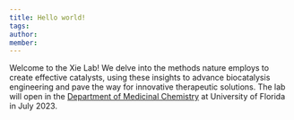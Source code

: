 ```yaml
---
title: Hello world!
tags:
author: 
member: 
---
```


Welcome to the Xie Lab! We delve into the methods nature employs to create effective catalysts, using these insights to advance biocatalysis engineering and pave the way for innovative therapeutic solutions. The lab will open in the [Department of Medicinal Chemistry](https://mc.pharmacy.ufl.edu/) at University of Florida in July 2023.
